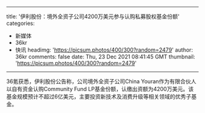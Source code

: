 
---
title: '伊利股份：境外全资子公司4200万美元参与认购私募股权基金份额'
categories: 
 - 新媒体
 - 36kr
 - 快讯
headimg: 'https://picsum.photos/400/300?random=2479'
author: 36kr
comments: false
date: Thu, 23 Dec 2021 08:41:45 GMT
thumbnail: 'https://picsum.photos/400/300?random=2479'
---

<div>   
36氪获悉，伊利股份公告称，公司境外全资子公司China Youran作为有限合伙人以自有资金认购Community Fund LP基金份额，认缴出资额为4200万美元。该基金规模预计不超过6亿美元，主要投资新技术及消费升级等相关领域的优秀子基金。  
</div>
            